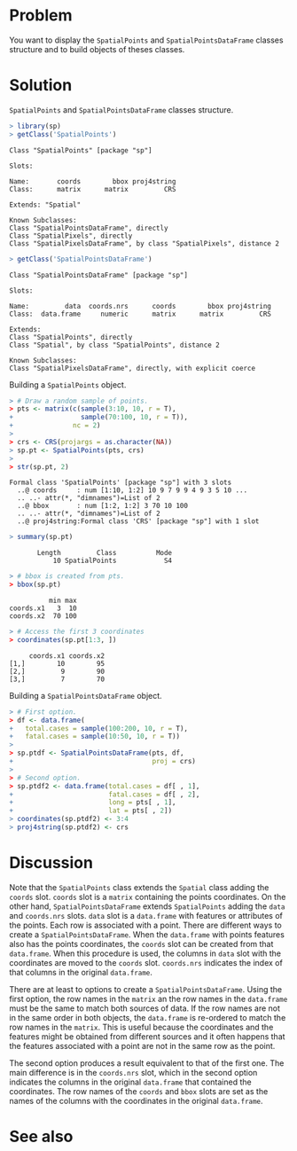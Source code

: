 

# Problem
You want to display the `SpatialPoints` and `SpatialPointsDataFrame` classes structure and to build objects of theses classes.

# Solution
`SpatialPoints` and `SpatialPointsDataFrame` classes structure.

```r
> library(sp)
> getClass('SpatialPoints')
```

```
Class "SpatialPoints" [package "sp"]

Slots:
                                          
Name:       coords        bbox proj4string
Class:      matrix      matrix         CRS

Extends: "Spatial"

Known Subclasses: 
Class "SpatialPointsDataFrame", directly
Class "SpatialPixels", directly
Class "SpatialPixelsDataFrame", by class "SpatialPixels", distance 2
```

```r
> getClass('SpatialPointsDataFrame')
```

```
Class "SpatialPointsDataFrame" [package "sp"]

Slots:
                                                                  
Name:         data  coords.nrs      coords        bbox proj4string
Class:  data.frame     numeric      matrix      matrix         CRS

Extends: 
Class "SpatialPoints", directly
Class "Spatial", by class "SpatialPoints", distance 2

Known Subclasses: 
Class "SpatialPixelsDataFrame", directly, with explicit coerce
```

Building a `SpatialPoints` object.

```r
> # Draw a random sample of points.
> pts <- matrix(c(sample(3:10, 10, r = T),
+                 sample(70:100, 10, r = T)),
+               nc = 2)
> 
> crs <- CRS(projargs = as.character(NA))
> sp.pt <- SpatialPoints(pts, crs)
> 
> str(sp.pt, 2)
```

```
Formal class 'SpatialPoints' [package "sp"] with 3 slots
  ..@ coords     : num [1:10, 1:2] 10 9 7 9 9 4 9 3 5 10 ...
  .. ..- attr(*, "dimnames")=List of 2
  ..@ bbox       : num [1:2, 1:2] 3 70 10 100
  .. ..- attr(*, "dimnames")=List of 2
  ..@ proj4string:Formal class 'CRS' [package "sp"] with 1 slot
```

```r
> summary(sp.pt)
```

```
       Length         Class          Mode 
           10 SpatialPoints            S4 
```

```r
> # bbox is created from pts.
> bbox(sp.pt)
```

```
          min max
coords.x1   3  10
coords.x2  70 100
```

```r
> # Access the first 3 coordinates
> coordinates(sp.pt[1:3, ])
```

```
     coords.x1 coords.x2
[1,]        10        95
[2,]         9        90
[3,]         7        70
```

Building a `SpatialPointsDataFrame` object.

```r
> # First option.
> df <- data.frame(
+   total.cases = sample(100:200, 10, r = T),
+   fatal.cases = sample(10:50, 10, r = T))
> 
> sp.ptdf <- SpatialPointsDataFrame(pts, df,
+                                   proj = crs)
> 
> # Second option.
> sp.ptdf2 <- data.frame(total.cases = df[ , 1],
+                        fatal.cases = df[ , 2],
+                        long = pts[ , 1],
+                        lat = pts[ , 2])
> coordinates(sp.ptdf2) <- 3:4
> proj4string(sp.ptdf2) <- crs
```

# Discussion
Note that the `SpatialPoints` class extends the `Spatial` class adding the `coords` slot. `coords` slot is a `matrix` containing the points coordinates. On the other hand, `SpatialPointsDataFrame` extends `SpatialPoints` adding the `data` and `coords.nrs` slots. `data` slot is a `data.frame` with features or attributes of the points. Each row is associated with a point. There are different ways to create a `SpatialPointsDataFrame`. When the `data.frame` with points features also has the points coordinates, the `coords` slot can be created from that `data.frame`. When this procedure is used, the columns in `data` slot with the coordinates are moved to the `coords` slot. `coords.nrs` indicates the index of that columns in the original `data.frame`.  

There are at least to options to create a `SpatialPointsDataFrame`. Using the first option, the row names in the `matrix` an the row names in the `data.frame` must be the same to match both sources of data. If the row names are not in the same order in both objects, the `data.frame` is re-ordered  to match the row names in the  `matrix`. This is useful because the coordinates and the features might be obtained from different sources and it often happens that the features associated with a point are not in the same row as the point.  

The second option produces a result equivalent to that of the first one. The main difference is in the `coords.nrs` slot, which in the second option indicates the columns in the original `data.frame` that contained the coordinates. The row names of the `coords` and `bbox` slots are set as the names of the columns with the coordinates in the original `data.frame`.



# See also































